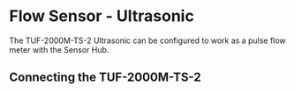 # Flow Sensor - Ultrasonic

The TUF-2000M-TS-2 Ultrasonic can be configured to work as a pulse flow meter with the Sensor Hub.

## Connecting the TUF-2000M-TS-2
